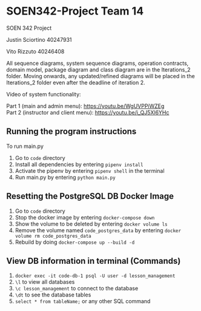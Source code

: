 # SOEN342-Project Team 14
SOEN 342 Project

Justin Sciortino 40247931

Vito Rizzuto 40246408

All sequence diagrams, system sequence diagrams, operation contracts, domain model, package diagram and class diagram are in the Iterations_2 folder. Moving onwards, any updated/refined diagrams will be placed in the Iterations_2 folder even after the deadline of iteration 2. 

Video of system functionality:

Part 1 (main and admin menu): https://youtu.be/WgUVPPiWZEg  
Part 2 (instructor and client menu): https://youtu.be/i_QJ5Xl6YHc

## Running the program instructions
To run main.py

1. Go to ```code``` directory
2. Install all dependencies by entering ```pipenv install```
3. Activate the pipenv by entering ```pipenv shell``` in the terminal
4. Run main.py by entering ```python main.py```

## Resetting the PostgreSQL DB Docker Image

1. Go to ```code``` directory
2. Stop the docker image by entering ```docker-compose down```
3. Show the volume to be deleted by entering ```docker volume ls```
4. Remove the volume named ```code_postgres_data``` by entering ```docker volume rm code_postgres_data```
5. Rebuild by doing ```docker-compose up --build -d```

## View DB information in terminal (Commands)
1. ```docker exec -it code-db-1 psql -U user -d lesson_management```
2. ```\l``` to view all databases
3. ```\c lesson_management``` to connect to the database
4. ```\dt``` to see the database tables
5. ```select * from tableName;``` or any other SQL command


